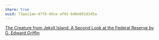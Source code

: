 ```yaml
---
share: true
uuid: 73aa11ae-47f8-49ce-af02-bd0e601d145a
---
```

[The Creature from Jekyll Island: A Second Look at the Federal Reserve by G. Edward Griffin](https://www.goodreads.com/book/show/66499.The_Creature_from_Jekyll_Island)